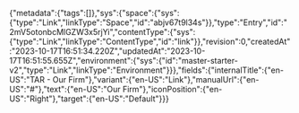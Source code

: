 {"metadata":{"tags":[]},"sys":{"space":{"sys":{"type":"Link","linkType":"Space","id":"abjv67t9l34s"}},"type":"Entry","id":"2mV5otonbcMlGZW3x5rjYi","contentType":{"sys":{"type":"Link","linkType":"ContentType","id":"link"}},"revision":0,"createdAt":"2023-10-17T16:51:34.220Z","updatedAt":"2023-10-17T16:51:55.655Z","environment":{"sys":{"id":"master-starter-v2","type":"Link","linkType":"Environment"}}},"fields":{"internalTitle":{"en-US":"TAR - Our Firm"},"variant":{"en-US":"Link"},"manualUrl":{"en-US":"#"},"text":{"en-US":"Our Firm"},"iconPosition":{"en-US":"Right"},"target":{"en-US":"Default"}}}